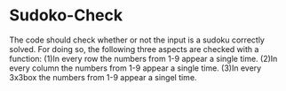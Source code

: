 # Sudoko-Check
The code should check whether or not the input is a sudoku correctly solved.
For doing so, the following three aspects are checked with a function:
(1)In every row the numbers from 1-9 appear a single time.
(2)In every column the numbers from 1-9 appear a single time.
(3)In every 3x3box the numbers from 1-9 appear a singel time.

